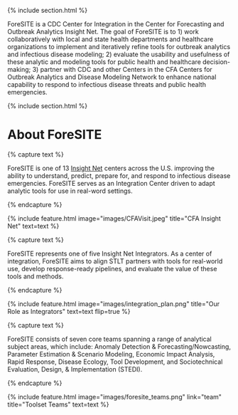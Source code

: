 ---
---

{% include section.html %}

ForeSITE is a CDC Center for Integration in the Center for Forecasting and Outbreak Analytics Insight Net. The goal of ForeSITE is to 1) work collaboratively with local and state health departments and healthcare organizations to implement and iteratively refine tools for outbreak analytics and infectious disease modeling; 2) evaluate the usability and usefulness of these analytic and modeling tools for public health and healthcare decision-making; 3) partner with CDC and other Centers in the CFA Centers for Outbreak Analytics and Disease Modeling Network to enhance national capability to respond to infectious disease threats and public health emergencies.


{% include section.html %}

# About ForeSITE

{% capture text %}

ForeSITE is one of 13 [Insight Net](https://insightnet.us/) centers across the U.S. improving the ability to understand, predict, prepare for, and respond to infectious disease emergencies. ForeSITE serves as an Integration Center driven to adapt analytic tools for use in real-word settings. 

{% endcapture %}

{% include feature.html image="images/CFAVisit.jpeg" title="CFA Insight Net" text=text %}

{% capture text %}

ForeSITE represents one of five Insight Net Integrators. As a center of integration, ForeSITE aims to align STLT partners with tools for real-world use, develop response-ready pipelines, and evaluate the value of these tools and methods.  

{% endcapture %}

{%
  include feature.html
  image="images/integration_plan.png"
  title="Our Role as Integrators"
  text=text
  flip=true
%}

{% capture text %}

ForeSITE consists of seven core teams spanning a range of analytical subject areas, which include: Anomaly Detection & Forecasting/Nowcasting, Parameter Estimation & Scenario Modeling, Economic Impact Analysis, Rapid Response, Disease Ecology, Tool Development, and Sociotechnical Evaluation, Design, & Implementation (STEDI). 

{% endcapture %}

{%
  include feature.html
  image="images/foresite_teams.png"
  link="team"
  title="Toolset Teams"
  text=text
%}
